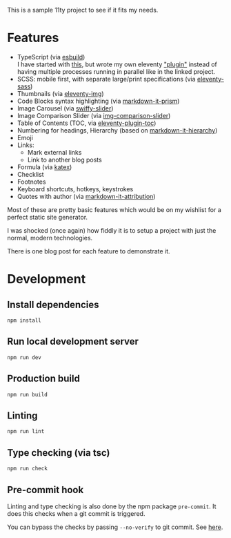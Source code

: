 This is a sample 11ty project to see if it fits my needs.

# Features

- TypeScript (via [esbuild](https://github.com/evanw/esbuild))  
  I have started with [this](https://github.com/cbergen/11ty-nostrils),
  but wrote my own eleventy ["plugin"](eleventy/typescript-esbuild.js) instead of having multiple processes running in parallel
  like in the linked project.
- SCSS: mobile first, with separate large/print specifications (via [eleventy-sass](https://github.com/kentaroi/eleventy-sass))
- Thumbnails (via [eleventy-img](https://github.com/11ty/eleventy-img))
- Code Blocks syntax highlighting (via [markdown-it-prism](https://github.com/jGleitz/markdown-it-prism))
- Image Carousel (via [swiffy-slider](https://github.com/dynamicweb/swiffy-slider))
- Image Comparison Slider (via [img-comparison-slider](https://github.com/sneas/img-comparison-slider))
- Table of Contents (TOC, via [eleventy-plugin-toc](https://github.com/jdsteinbach/eleventy-plugin-toc))
- Numbering for headings, Hierarchy (based on [markdown-it-hierarchy](https://github.com/shytikov/markdown-it-hierarchy))
- Emoji
- Links:
  - Mark external links
  - Link to another blog posts
- Formula (via [katex](https://github.com/KaTeX/KaTeX))
- Checklist
- Footnotes
- Keyboard shortcuts, hotkeys, keystrokes
- Quotes with author (via [markdown-it-attribution](https://github.com/dweidner/markdown-it-attribution))

Most of these are pretty basic features which would be on my wishlist for a perfect static site generator.

I was shocked (once again) how fiddly it is to setup a project with just the normal, modern technologies.

There is one blog post for each feature to demonstrate it.

# Development

## Install dependencies

```
npm install
```

## Run local development server

```
npm run dev
```

## Production build

```
npm run build
```

## Linting

```
npm run lint
```

## Type checking (via tsc)

```
npm run check
```

## Pre-commit hook

Linting and type checking is also done by the npm package `pre-commit`.
It does this checks when a git commit is triggered.

You can bypass the checks by passing `--no-verify` to git commit.
See [here](https://github.com/observing/pre-commit).
